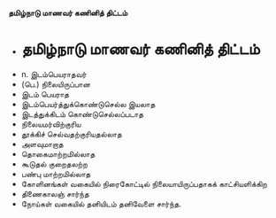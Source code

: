 **தமிழ்நாடு மாணவர் கணினித் திட்டம்**
- # தமிழ்நாடு மாணவர் கணினித் திட்டம்
- n. இடம்பெயராதவர்
- (பெ.) நிலையிருப்பான
- இடம் பெயராத
- இடம்பெயர்த்துக்கொண்டுசெல்ல இயலாத
- இடத்துக்கிடம் கொண்டுசெல்லப்படாத
- நிலையமர்விற்குரிய
- தூக்கிச் செல்வதற்குரியதல்லாத
- அளவுமாறாத
- தொகைமாற்றமில்லாத
- கூடுதல் குறைதலற்ற
- பண்பு மாற்றமில்லாத
- கோளினங்கள் வகையில் நிரைகோட்டில் நிலையாயிருப்பதாகக் காட்சியளிக்கிற
- திணைகாலஞ் சார்ந்த
- நோய்கள் வகையில் தனியிடம் தனிவேளை சார்ந்த.

